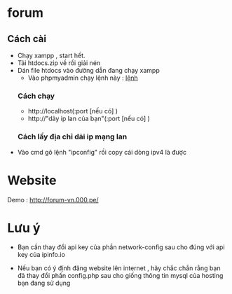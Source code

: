 # forum
## Cách cài
- Chạy xampp , start hết.
- Tải htdocs.zip về rồi giải nén
- Dán file htdocs vào đường dẫn đang chạy xampp
  - Vào phpmyadmin chạy lệnh này :
    [lệnh](https://raw.githubusercontent.com/NhinQuanhLanCuoi9999/forum/refs/heads/main/db.sql) 
  ### Cách chạy
  - http://localhost(:port [nếu có] )
  - http://"dảy ip lan của bạn"(:port [nếu có] )
  ### Cách lấy địa chỉ dải ip mạng lan
- Vào cmd gõ lệnh "ipconfig" rồi copy cái dòng ipv4 là được
# Website
Demo : http://forum-vn.000.pe/
# Lưu ý
- Bạn cần thay đổi api key của phần network-config sau cho đúng với api key của ipinfo.io

- Nếu bạn có ý định đăng website lên internet , hãy chắc chắn rằng bạn đã thay đổi phần config.php sau cho giống thông tin mysql của hosting bạn đang sử dụng
